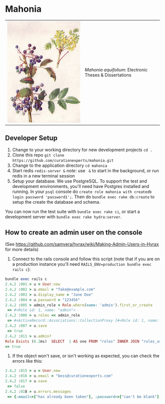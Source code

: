# Mahonia

<table width="100%">
  <tr>
    <td><img alt="Mahonia aquifolium image" src="app/assets/images/mahonia.jpg" height="40%"></td>
    <td>
       <i>Mahonia aquifolium</i>: Electronic Theses & Dissertations
    </td>
  </tr>
</table>

## Developer Setup

1. Change to your working directory for new development projects
   `cd .`
1. Clone this repo
   `git clone https://github.com/curationexperts/mahonia.git`
1. Change to the application directory
   `cd mahonia`
1. Start redis
   `redis-server &`
   *note:* use ` &` to start in the background, or run redis in a new terminal
   session
1. Setup your database.
   We use PostgreSQL. To support the test and development environments, you'll
   need have Postgres installed and running. In your `psql` console do
   `create role mahonia with createdb login password 'password1';`. Then do
   `bundle exec rake db:create` to setup the create the database and schema.

You can now run the test suite with `bundle exec rake ci`, or start a
development server with `bundle exec rake hydra:server`.

## How to create an admin user on the console
(See https://github.com/samvera/hyrax/wiki/Making-Admin-Users-in-Hyrax for more details)

1. Connect to the rails console and follow this script (note that if you are on a production instance you'll need `RAILS_ENV=production bundle exec rails c`):
  ```ruby
  bundle exec rails c
  2.4.2 :001 > u = User.new
  2.4.2 :002 > u.email = "fake@example.com"
  2.4.2 :003 > u.display_name = "Jane Doe"
  2.4.2 :004 > u.password = "123456"
  2.4.2 :005 > admin_role = Role.where(name: 'admin').first_or_create
   => #<Role id: 1, name: "admin">
  2.4.2 :006 > u.roles << admin_role
   => #<ActiveRecord::Associations::CollectionProxy [#<Role id: 1, name: "admin">]>
  2.4.2 :007 > u.save
   => true
  2.4.2 :011 > u.admin?
  Role Exists (0.2ms)  SELECT  1 AS one FROM "roles" INNER JOIN "roles_users" ON "roles"."id" = "roles_users"."role_id" WHERE "roles_users"."user_id" = ? AND "roles"."name" = ? LIMIT ?  [["user_id", 2], ["name", "admin"], ["LIMIT", 1]]
 => true
  ```

1. If the object won't save, or isn't working as expected, you can check the errors like this:
  ```ruby
  2.4.2 :015 > u = User.new
  2.4.2 :016 > u.email = "bess@curationexperts.com"
  2.4.2 :017 > u.save
   => false
  2.4.2 :018 > u.errors.messages
   => {:email=>["has already been taken"], :password=>["can't be blank"], :orcid=>[]}
  ```
